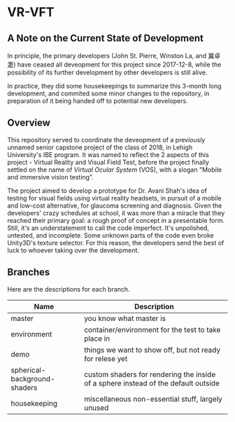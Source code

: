 # VR-VFT

## A Note on the Current State of Development
In principle, the primary developers (John St. Pierre, Winston La, and 冀卓疌) have ceased all deveopment for this project since 2017-12-8, while the possibility of its further development by other developers is still alive. 

In practice, they did some housekeepings to summarize this 3-month long development, and commited some minor changes to the repository, in preparation of it being handed off to potential new developers.

## Overview
This repository served to coordinate the deveopment of a previously unnamed senior capstone project of the class of 2018, in Lehigh University's IBE program. It was named to reflect the 2 aspects of this project - Virtual Reality and Visual Field Test, before the project finally settled on the name of _Virtual Ocular System_ (VOS), with a slogan "Mobile and immersive vision testing".

The project aimed to develop a prototype for Dr. Avani Shah's idea of testing for visual fields using virtual reality headsets, in pursuit of a mobile and low-cost alternative, for glaucoma screening and diagnosis. Given the developers' crazy schedules at school, it was more than a miracle that they reached their primary goal: a rough proof of concept in a presentable form. Still, it's an understatement to call the code imperfect. It's unpolished, untested, and incomplete. Some unknown parts of the code even broke Unity3D's texture selector. For this reason, the developers send the best of luck to whoever taking over the development.

## Branches 
Here are the descriptions for each branch. 

Name | Description
---------|----------
master | you know what master is
environment | container/environment for the test to take place in
demo | things we want to show off, but not ready for relese yet
spherical-background-shaders | custom shaders for rendering the inside of a sphere instead of the default outside
housekeeping | miscellaneous non-essential stuff, largely unused
